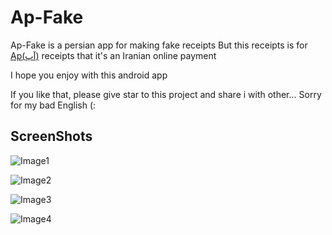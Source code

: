 # Ap-Fake
Ap-Fake is a persian app for making fake receipts
But this receipts is for [Ap(آپ)](https://asanpardakht.ir/) receipts that it's an Iranian online payment

I hope you enjoy with this android app

If you like that, please give star to this project and share i with other...
Sorry for my bad English (:

## ScreenShots
![Image1](https://uupload.ir/files/kaz7_whatsapp_image_2021-01-19_at_4.21.31_pm.jpeg)

![Image2](https://uupload.ir/files/n0a4_whatsapp_image_2021-01-19_at_4.21.31_pm_(1).jpeg)

![Image3](https://uupload.ir/files/nht1_whatsapp_image_2021-01-19_at_4.21.31_pm_(2).jpeg)

![Image4](https://uupload.ir/files/2lfg_whatsapp_image_2021-01-19_at_4.22.06_pm.jpeg)

